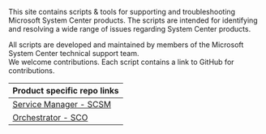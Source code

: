 This site contains scripts & tools for supporting and troubleshooting Microsoft System Center products. The scripts are intended for identifying and resolving a wide range of issues regarding System Center products. 

All scripts are developed and maintained by members of the Microsoft System Center technical support team.  
We welcome contributions. Each script contains a link to GitHub for contributions.

| Product specific repo links |   
| :------------------------ | 
| [Service Manager - SCSM](https://github.com/microsoft/CSS-SystemCenter-ServiceManager) |
| [Orchestrator - SCO](https://github.com/microsoft/CSS-SystemCenter-Orchestrator)  | 

